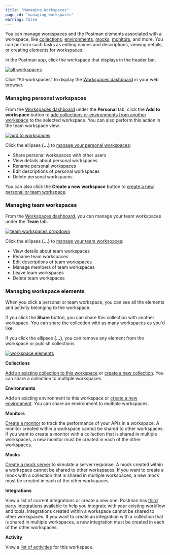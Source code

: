 ```yaml
---
title: "Managing Workspaces"
page_id: "managing_workspaces"
warning: false
---
```


You can manage workspaces and the Postman elements associated with a workspace, like [collections](/docs/v6/postman/collections/intro_to_collections), [environments](/docs/v6/postman/environments_and_globals/intro_to_environments_and_globals), [mocks](/docs/v6/postman/mock_servers/intro_to_mock_servers), [monitors](/docs/v6/postman/monitors/intro_monitors), and more. You can perform such tasks as editing names and descriptions, viewing details, or creating elements for workspaces.

In the Postman app, click the workspace that displays in the header bar. 

[![all workspaces](https://s3.amazonaws.com/postman-static-getpostman-com/postman-docs/test-all-workspaces.png)](https://s3.amazonaws.com/postman-static-getpostman-com/postman-docs/test-all-workspaces.png)

Click "All workspaces" to display the [Workspaces dashboard](https://app.getpostman.com/dashboard) in your web browser.

### Managing personal workspaces

From the [Workspaces dashboard](https://app.getpostman.com/dashboard) under the **Personal** tab, click the **Add to workspace** button to [add collections or environments from another workspace](/docs/postman/workspaces/using_workspaces) to the selected workspace. You can also perform this action in the team workspace view.

[![add to workspaces](https://s3.amazonaws.com/postman-static-getpostman-com/postman-docs/Workspaces_Create_in_Dashboard.png)](https://s3.amazonaws.com/postman-static-getpostman-com/postman-docs/Workspaces_Create_in_Dashboard.png)

Click the ellipses **(...)** to [manage your personal workspaces](/docs/v6/postman/workspaces/using_workspaces):

* Share personal workspaces with other users
* View details about personal workspaces
* Rename personal workspaces
* Edit descriptions of personal workspaces
* Delete personal workspaces

You can also click the **Create a new workspace** button to [create a new personal or team workspace](/docs/v6/postman/workspaces/creating_workspaces).

### Managing team workspaces

From the [Workspaces dashboard](https://app.getpostman.com/dashboard), you can manage your team workspaces under the **Team** tab.

[![team workspaces dropdown](https://s3.amazonaws.com/postman-static-getpostman-com/postman-docs/dashboard-team-dropdown.png)](https://s3.amazonaws.com/postman-static-getpostman-com/postman-docs/dashboard-team-dropdown.png)

Click the ellipses **(...)** to [manage your team workspaces](/docs/v6/postman/workspaces/using_workspaces):

* View details about team workspaces
* Rename team workspaces
* Edit descriptions of team workspaces
* Manage members of team workspaces
* Leave team workspaces
* Delete team workspaces

### Managing workspace elements

When you click a personal or team workspace, you can see all the elements and activity belonging to the workspace.  

If you click the **Share** button, you can share this collection with another workspace. You can share the collection with as many workspaces as you'd like.

If you click the ellipses **(...)**, you can remove any element from the workspace or publish collections.

[![workspace elements](https://s3.amazonaws.com/postman-static-getpostman-com/postman-docs/Workspaces_Dashboard_Ellipsis2.png)](https://s3.amazonaws.com/postman-static-getpostman-com/postman-docs/Workspaces_Dashboard_Ellipsis2.png)

**Collections**

[Add an existing collection to this workspace](/docs/v6/postman/workspaces/using_workspaces) or [create a new collection](/docs/v6/postman/workspaces/creating_workspaces). You can share a collection to multiple workspaces.

**Environments**

Add an existing environment to this workspace or [create a new environment](/docs/v6/postman/environments_and_globals/manage_environments). You can share an environment to multiple workspaces.

**Monitors**

[Create a monitor](/docs/v6/postman/monitors/setting_up_monitor) to track the performance of your APIs in a workspace. A monitor created within a workspace cannot be shared to other workspaces. If you want to create a monitor with a collection that is shared in multiple workspaces, a new monitor must be created in each of the other workspaces.

**Mocks**

[Create a mock server](/docs/v6/postman/mock_servers/setting_up_mock) to simulate a server response. A mock created within a workspace cannot be shared to other workspaces. If you want to create a mock with a collection that is shared in multiple workspaces, a new mock must be created in each of the other workspaces.

**Integrations**

View a list of current integrations or create a new one. Postman has [third party integrations](/docs/v6/pro/integrations/intro_integrations) available to help you integrate with your existing workflow and tools. Integrations created within a workspace cannot be shared to other workspaces. If you want to create an integration with a collection that is shared in multiple workspaces, a new integration must be created in each of the other workspaces.

**Activity** 

View a [list of activities](/docs/v6/postman/workspaces/activity_feed_and_restoring_collections) for this workspace.
